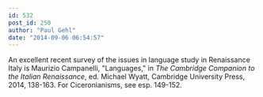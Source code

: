 ```yaml
---
id: 532
post_id: 250
author: "Paul Gehl"
date: "2014-09-06 06:54:57"
---
```

An excellent recent survey of the issues in language study in Renaissance Italy is Maurizio Campanelli, "Languages," in *The Cambridge Companion to the Italian Renaissance*, ed. Michael Wyatt, Cambridge University Press, 2014, 138-163. For Ciceronianisms, see esp. 149-152.
